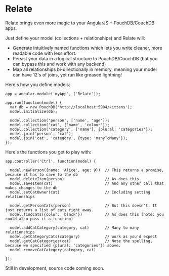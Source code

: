 # Relate

Relate brings even more magic to your AngularJS + PouchDB/CouchDB apps.

Just define your model (collections + relationships) and Relate will:

  - Generate intuitively named functions which lets you write cleaner, more readable code with less effort.
  - Persist your data in a logical structure to PouchDB/CouchDB (but you can bypass this and work with any backend)
  - Map all relationships bi-directionally in memory, meaning your model can have 12's of joins, yet run like greased lightning!

Here's how you define models:

    app = angular.module('myApp', ['Relate']);
    
    app.run(function(model) {
      var db = new PouchDB('http://localhost:5984/kittens');
      model.initialize(db);
      
      model.collection('person', ['name', 'age']);
      model.collection('cat', ['name', 'colour']);
      model.collection('category', ['name'], {plural: 'categories'});
      model.join('person', 'cat');
      model.join('cat', 'category', {type: 'manyToMany'});
    });
    
Here's the functions you get to play with:

    app.controller('Ctrl', function(model) {   
  
      model.newPerson({name: 'Alice', age: 9})  // This returns a promise, because it has to save to the db
      model.deleteItem(person)                  // As does this.
      model.saveItem(cat)                       // And any other call that makes changes to the db
      model.setCatOwner(cat)                    // Including setting relationships
      
      model.getPersonCats(person)               // But this doesn't. It just returns a list of cats right away.
      model.findCats({color: 'black'})          // As does this (note: you could also pass it a function)
  
      model.addCatCategory(category, cat)       // Many to many relationships
      model.getCategoryCats(category)           // work as you'd expect
      model.getCatCategories(cat)               // Note the spelling, because we specified {plural: 'categories'}) above.
      model.removeCatCategory(category, cat)
      
    });

Still in development, source code coming soon.
